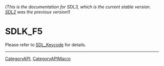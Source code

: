 ###### (This is the documentation for SDL3, which is the current stable version. [SDL2](https://wiki.libsdl.org/SDL2/) was the previous version!)
# SDLK_F5

Please refer to [SDL_Keycode](SDL_Keycode) for details.

----
[CategoryAPI](CategoryAPI), [CategoryAPIMacro](CategoryAPIMacro)

